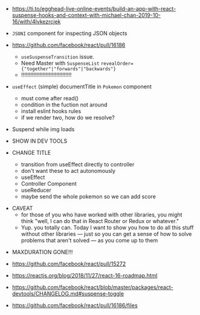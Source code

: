 * https://ti.to/egghead-live-online-events/build-an-app-with-react-suspense-hooks-and-context-with-michael-chan-2019-10-16/with/4lvkezrcjek

- `JSONI` component for inspecting JSON objects

- https://github.com/facebook/react/pull/16186
  - `useSuspenseTransition` issue.
  - Need Master with `SuspenseList` `revealOrder={"together"|"forwards"|"backwards"}`
  - !!!!!!!!!!!!!!!!!!!!!!!!!!!!!!!!!

- `useEffect` (simple) documentTitle in `Pokemon` component
  - must come after read()
  - condition in the fuction not around
  - install eslint hooks rules
  - if we render two, how do we resolve?

* Suspend while img loads
* SHOW IN DEV TOOLS

* CHANGE TITLE
  - transition from useEffect directly to controller
  - don't want these to act autonomously
  - useEffect
  - Controller Component
  - useReducer
  - maybe send the whole pokemon so we can add score

- CAVEAT
  - for those of you who have worked with other libraries, you might think "well, I can do that in React Router or Redux or whatever."
  - Yup. you totally can. Today I want to show you how to do all this stuff without other libraries — just so you can get a sense of how to solve problems that aren't solved — as you come up to them


* MAXDURATION GONE!!!

* https://github.com/facebook/react/pull/15272
* https://reactjs.org/blog/2018/11/27/react-16-roadmap.html
* https://github.com/facebook/react/blob/master/packages/react-devtools/CHANGELOG.md#suspense-toggle

* https://github.com/facebook/react/pull/16186/files

